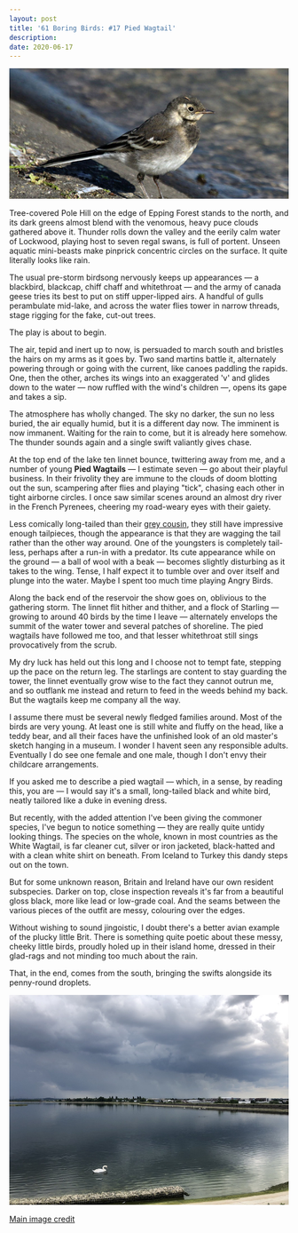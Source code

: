 ```yaml
---
layout: post
title: '61 Boring Birds: #17 Pied Wagtail'
description:
date: 2020-06-17
---
```

![pied wagtail](/assets/img/pied-wagtail.jpg)

Tree-covered Pole Hill on the edge of Epping Forest stands to the north, and its dark greens almost blend with the venomous, heavy puce clouds gathered above it. Thunder rolls down the valley and the eerily calm water of Lockwood, playing host to seven regal swans, is full of portent. Unseen aquatic mini-beasts make pinprick concentric circles on the surface. It quite literally looks like rain.

The usual pre-storm birdsong nervously keeps up appearances &mdash; a blackbird, blackcap, chiff chaff and whitethroat &mdash; and the army of canada geese tries its best to put on stiff upper-lipped airs. A handful of gulls perambulate mid-lake, and across the water flies tower in narrow threads, stage rigging for the fake, cut-out trees. 

The play is about to begin.

The air, tepid and inert up to now, is persuaded to march south and bristles the hairs on my arms as it goes by. Two sand martins battle it, alternately powering through or going with the current, like canoes paddling the rapids. One, then the other, arches its wings into an exaggerated 'v' and glides down to the water &mdash; now ruffled with the wind's children &mdash;, opens its gape and takes a sip. 

The atmosphere has wholly changed. The sky no darker, the sun no less buried, the air equally humid, but it is a different day now. The imminent is now immanent. Waiting for the rain to come, but it is already here somehow. The thunder sounds again and a single swift valiantly gives chase.

At the top end of the lake ten linnet bounce, twittering away from me, and a number of young **Pied Wagtails** &mdash; I estimate seven &mdash; go about their playful business. In their frivolity they are immune to the clouds of doom blotting out the sun, scampering after flies and playing "tick", chasing each other in tight airborne circles. I once saw similar scenes around an almost dry river in the French Pyrenees, cheering my road-weary eyes with their gaiety.

Less comically long-tailed than their [grey cousin](/2020/06/08/grey-wagtail.html), they still have impressive enough tailpieces, though the appearance is that they are wagging the tail rather than the other way around. One of the youngsters is completely tail-less, perhaps after a run-in with a predator. Its cute appearance while on the ground &mdash; a ball of wool with a beak &mdash; becomes slightly disturbing as it takes to the wing. Tense, I half expect it to tumble over and over itself and plunge into the water. Maybe I spent too much time playing Angry Birds.

Along the back end of the reservoir the show goes on, oblivious to the gathering storm. The linnet flit hither and thither, and a flock of Starling &mdash; growing to around 40 birds by the time I leave &mdash; alternately envelops the summit of the water tower and several patches of shoreline. The pied wagtails have followed me too, and that lesser whitethroat still sings provocatively from the scrub.

My dry luck has held out this long and I choose not to tempt fate, stepping up the pace on the return leg. The starlings are content to stay guarding the tower, the linnet eventually grow wise to the fact they cannot outrun me, and so outflank me instead and return to feed in the weeds behind my back. But the wagtails keep me company all the way.

I assume there must be several newly fledged families around. Most of the birds are very young. At least one is still white and fluffy on the head, like a teddy bear, and all their faces have the unfinished look of an old master's sketch hanging in a museum. I wonder I havent seen any responsible adults. Eventually I do see one female and one male, though I don't envy their childcare arrangements.

If you asked me to describe a pied wagtail &mdash; which, in a sense, by reading this, you are &mdash; I would say it's a small, long-tailed black and white bird, neatly tailored like a duke in evening dress.

But recently, with the added attention I've been giving the commoner species, I've begun to notice something &mdash; they are really quite untidy looking things. The species on the whole, known in most countries as the White Wagtail, is far cleaner cut, silver or iron jacketed, black-hatted and with a clean white shirt on beneath. From Iceland to Turkey this dandy steps out on the town.

But for some unknown reason, Britain and Ireland have our own resident subspecies. Darker on top, close inspection reveals it's far from a beautiful gloss black, more like lead or low-grade coal. And the seams between the various pieces of the outfit are messy, colouring over the edges.

Without wishing to sound jingoistic, I doubt there's a better avian example of the plucky little Brit. There is something quite poetic about these messy, cheeky little birds, proudly holed up in their island home, dressed in their glad-rags and not minding too much about the rain.

That, in the end, comes from the south, bringing the swifts alongside its penny-round droplets.

![storm swan](/assets/img/storm-swan.jpg)

[Main image credit](https://commons.wikimedia.org/wiki/File:Pied_(white)_wagtail_(Motacilla_alba_yarrellii)_juvenile.jpg)
